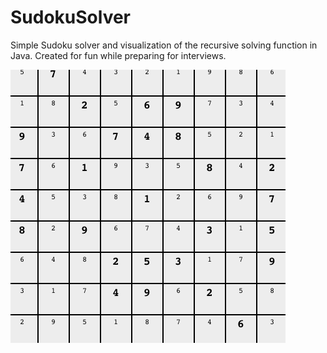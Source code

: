# SudokuSolver
Simple Sudoku solver and visualization of the recursive solving function in Java.  Created for fun while preparing for interviews.

![](https://github.com/benliu01/SudokuSolver/blob/master/sudoku.gif) 

